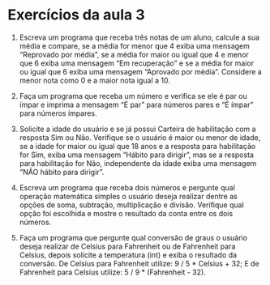 # Exercícios da aula 3

1. Escreva um programa que receba três notas de um aluno, calcule a sua média e compare, se a média for menor que 4 exiba uma mensagem “Reprovado por média”, se a média for maior ou igual que 4 e menor que 6 exiba uma mensagem “Em recuperação” e se a média for maior ou igual que 6 exiba uma mensagem “Aprovado por média”. Considere a menor nota como 0 e a maior nota igual a 10.

2. Faça um programa que receba um número e verifica se ele é par ou ímpar e imprima a mensagem “É par” para números pares e “É ímpar” para números ímpares.

3. Solicite a idade do usuário e se já possui Carteira de habilitação com a resposta Sim ou Não. Verifique se o usuário é maior ou menor de idade, se a idade for maior ou igual que 18 anos e a resposta para habilitação for Sim, exiba uma mensagem “Hábito para dirigir”, mas se a resposta para habilitação for Não, independente da idade exiba uma mensagem “NÃO hábito para dirigir”.

4. Escreva um programa que receba dois números e pergunte qual operação matemática simples o usuário deseja realizar dentre as opções de soma, subtração, multiplicação e divisão. Verifique qual opção foi escolhida e mostre o resultado da conta entre os dois números.

5. Faça um programa que pergunte qual conversão de graus o usuário deseja realizar de Celsius para Fahrenheit ou de Fahrenheit para Celsius, depois solicite a temperatura (int) e exiba o resultado da conversão. De Celsius para Fahrenheit utilize: 9 / 5 * Celsius + 32; E de Fahrenheit para Celsius utilize: 5 / 9 * (Fahrenheit - 32).
